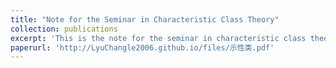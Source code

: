 ```yaml
---
title: "Note for the Seminar in Characteristic Class Theory"
collection: publications
excerpt: 'This is the note for the seminar in characteristic class theory written by me. It's still under working. The latest version is always uploaded here.'
paperurl: 'http://LyuChangle2006.github.io/files/示性类.pdf'
---
```

